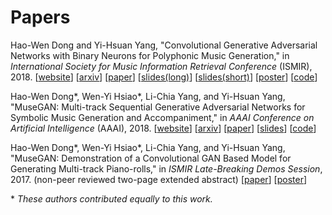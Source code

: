 # Papers

Hao-Wen Dong and Yi-Hsuan Yang,
"Convolutional Generative Adversarial Networks with Binary Neurons for
Polyphonic Music Generation,"
in *International Society for Music Information Retrieval Conference* (ISMIR),
2018.
[[website](https://salu133445.github.io/bmusegan/)]
[[arxiv](https://arxiv.org/abs/1804.09399)]
[[paper](https://salu133445.github.io/bmusegan/pdf/bmusegan-ismir2018-paper.pdf)]
[[slides(long)](https://salu133445.github.io/bmusegan/pdf/bmusegan-tmacw2018-slides.pdf)]
[[slides(short)](https://salu133445.github.io/bmusegan/pdf/bmusegan-ismir2018-slides.pdf)]
[[poster](https://salu133445.github.io/bmusegan/pdf/bmusegan-ismir2018-poster.pdf)]
[[code](https://github.com/salu133445/bmusegan/)]

Hao-Wen Dong\*, Wen-Yi Hsiao\*, Li-Chia Yang, and Yi-Hsuan Yang,
"MuseGAN: Multi-track Sequential Generative Adversarial Networks for Symbolic
Music Generation and Accompaniment,"
in *AAAI Conference on Artificial Intelligence* (AAAI), 2018.
[[website](https://salu133445.github.io/musegan/)]
[[arxiv](http://arxiv.org/abs/1709.06298)]
[[paper](https://salu133445.github.io/musegan/pdf/musegan-aaai2018-paper.pdf)]
[[slides](https://salu133445.github.io/musegan/pdf/musegan-aaai2018-slides.pdf)]
[[code](https://github.com/salu133445/musegan/)]

Hao-Wen Dong\*, Wen-Yi Hsiao\*, Li-Chia Yang, and Yi-Hsuan Yang,
"MuseGAN: Demonstration of a Convolutional GAN Based Model for Generating
Multi-track Piano-rolls,"
in *ISMIR Late-Breaking Demos Session*, 2017.
(non-peer reviewed two-page extended abstract)
[[paper](https://salu133445.github.io/musegan/pdf/musegan-ismir2017-lbd-paper.pdf)]
[[poster](https://salu133445.github.io/musegan/pdf/musegan-ismir2017-lbd-poster.pdf)]

\* *These authors contributed equally to this work.*
